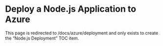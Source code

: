 # Deploy a Node.js Application to Azure

This page is redirected to /docs/azure/deployment and only exists to create the “Node.js Deployment” TOC item.
